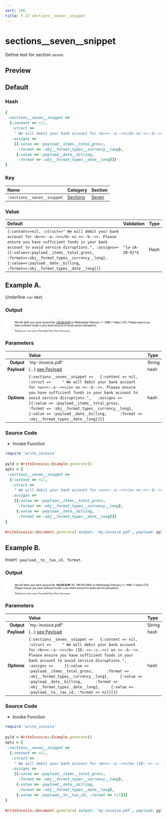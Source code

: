 ```yaml
---
sort: 106
title: F.17 sections__seven__snippet
---
```

# sections__seven__snippet

Define text for section `seven`.


## Preview

<div >
    <canvas id='canvas' search=':sections__seven__snippet' palette='option_detail'></canvas>
</div>
<script src="../assets/js/marker.js"></script>  

 
## Default

### Hash

```ruby
{
 :sections__seven__snippet => 
  {:content => nil,
   :struct => 
    " We will debit your bank account for <b><<--a-->></b> on <<--b-->>. Please ensure you have sufficient funds in your bank account to avoid service disruptions.",
   :assigns => 
    [{:value => :payload__items__total_gross,
      :format => :obj__format_types__currency__long},
     {:value => :payload__date__billing,
      :format => :obj__format_types__date__long}]}
} 
```

### Key

| **Name** | **Category** | **Section** |
| :--- | :--- | :--- |
| ```:sections__seven__snippet``` |  [Sections](./#sections) | [Seven](/sections/seven) |

### Value



| **Default**| **Validation**| **Type** |
| :--- | :--- | :--- |
| ```{:content=>nil, :struct=>" We will debit your bank account for <b><<--a-->></b> on <<--b-->>. Please ensure you have sufficient funds in your bank account to avoid service disruptions.", :assigns=>[{:value=>:payload__items__total_gross, :format=>:obj__format_types__currency__long}, {:value=>:payload__date__billing, :format=>:obj__format_types__date__long}]}``` | ```^{a-zA-Z0-9}*$``` | Hash |

## Example A.

Underline `<u>` text.

### Output

<img src="../assets/images/options/sections__seven__snippet--a.png">



### Parameters

| | **Value** | **Type** |
|------:|:------|:------|
| **Output** | 'my-invoice.pdf' | String |
| **Payload** | {...} [see Payload](../payload) | hash |
| **Options** | ```{:sections__seven__snippet =>   {:content => nil,   :struct =>     " We will debit your bank account for <u><<--a-->></u> on <<--b-->>. Please ensure you have sufficient funds in your bank account to avoid service disruptions.",   :assigns =>     [{:value => :payload__items__total_gross,      :format => :obj__format_types__currency__long},     {:value => :payload__date__billing,      :format => :obj__format_types__date__long}]}}``` | hash |


### Source Code

* Invoke Function

```ruby
require 'write_invoice'
 
pyld = WriteInvoice::Example.generate()
opts = {
 :sections__seven__snippet => 
  {:content => nil,
   :struct => 
    " We will debit your bank account for <u><<--a-->></u> on <<--b-->>. Please ensure you have sufficient funds in your bank account to avoid service disruptions.",
   :assigns => 
    [{:value => :payload__items__total_gross,
      :format => :obj__format_types__currency__long},
     {:value => :payload__date__billing,
      :format => :obj__format_types__date__long}]}
}
 
WriteInvoice::Document.generate( output: 'my-invoice.pdf', payload: pyld, options: opts )

```

## Example B.

Insert `:payload__to__tax_id, format`.

### Output

<img src="../assets/images/options/sections__seven__snippet--b.png">



### Parameters

| | **Value** | **Type** |
|------:|:------|:------|
| **Output** | 'my-invoice.pdf' | String |
| **Payload** | {...} [see Payload](../payload) | hash |
| **Options** | ```{:sections__seven__snippet =>   {:content => nil,   :struct =>     " We will debit your bank account for <b><<--a-->></b> (ID: <<--c-->>) on <<--b-->>. Please ensure you have sufficient funds in your bank account to avoid service disruptions.",   :assigns =>     [{:value => :payload__items__total_gross,      :format => :obj__format_types__currency__long},     {:value => :payload__date__billing,      :format => :obj__format_types__date__long},     {:value => :payload__to__tax_id, :format => nil}]}}``` | hash |


### Source Code

* Invoke Function

```ruby
require 'write_invoice'
 
pyld = WriteInvoice::Example.generate()
opts = {
 :sections__seven__snippet => 
  {:content => nil,
   :struct => 
    " We will debit your bank account for <b><<--a-->></b> (ID: <<--c-->>) on <<--b-->>. Please ensure you have sufficient funds in your bank account to avoid service disruptions.",
   :assigns => 
    [{:value => :payload__items__total_gross,
      :format => :obj__format_types__currency__long},
     {:value => :payload__date__billing,
      :format => :obj__format_types__date__long},
     {:value => :payload__to__tax_id, :format => nil}]}
}
 
WriteInvoice::Document.generate( output: 'my-invoice.pdf', payload: pyld, options: opts )

```

